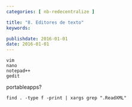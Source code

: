 ```yaml
---
categories: [ nb-redecentralize ]

title: "8. Editores de texto"
keywords: 

publishdate: 2016-01-01
date: 2016-01-01
---
```


```
vim
nano
notepad++
gedit
``` 
portableapps?

`find . -type f -print | xargs grep ".ReadXML"`
